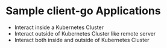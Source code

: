 # Sample client-go Applications
- Interact inside a Kubernetes Cluster
- Interact outside of Kubernetes Cluster like remote server
- Interact both inside and outside of Kubernetes Cluster